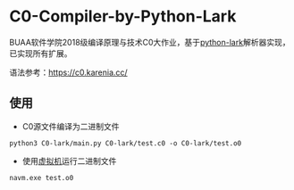 # C0-Compiler-by-Python-Lark

BUAA软件学院2018级编译原理与技术C0大作业，基于[python-lark](https://github.com/lark-parser/lark)解析器实现，已实现所有扩展。

语法参考：https://c0.karenia.cc/
## 使用

* C0源文件编译为二进制文件
```
python3 C0-lark/main.py C0-lark/test.c0 -o C0-lark/test.o0
```

* 使用[虚拟机](https://github.com/BUAA-SE-Compiling/natrium/releases)运行二进制文件
```
navm.exe test.o0
```
